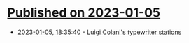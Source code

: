 # [Published on 2023-01-05](index.md)

* [2023-01-05, 18:35:40](https://news.ycombinator.com/item?id=34264321) - [Luigi Colani's typewriter stations](http://writingball.blogspot.com/2020/09/luigi-colanis-typing-chair.html)
